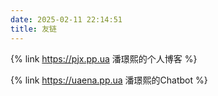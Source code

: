 ```yaml
---
date: 2025-02-11 22:14:51
title: 友链
---
```


{% link https://pjx.pp.ua 潘璟熙的个人博客 %}

{% link https://uaena.pp.ua 潘璟熙的Chatbot %}
